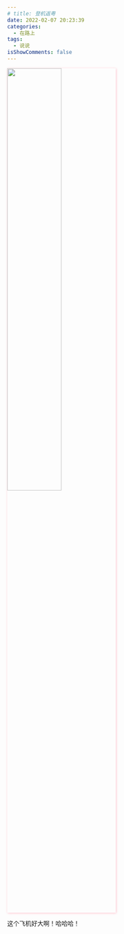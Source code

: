 ```yaml
---
# title: 登机返粤
date: 2022-02-07 20:23:39
categories:
  - 在路上
tags:
  - 说说
isShowComments: false
---
```


<img src='/monment/2022/02/07/2.png'  align='center' style='width:50%;height:50%;box-shadow:1px 1px 5px pink;'/>

这个飞机好大啊！哈哈哈！
